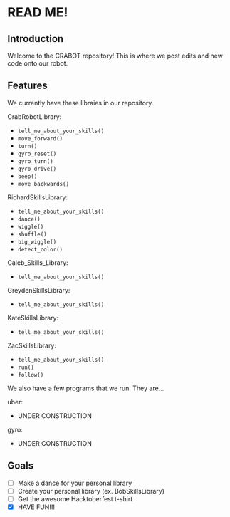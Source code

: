 # READ ME!

## Introduction 
Welcome to the CRABOT repository! This is where we post edits and new code onto our robot. 

## Features
We currently have these libraies in our repository.

CrabRobotLibrary:
 - `tell_me_about_your_skills()`
 - `move_forward()`
 - `turn()`
 - `gyro_reset()`
 - `gyro_turn()`
 - `gyro_drive()`
 - `beep()`
 - `move_backwards()`

RichardSkillsLibrary:
 - `tell_me_about_your_skills()`
 - `dance()`
 - `wiggle()`
 - `shuffle()`
 - `big_wiggle()`
 - `detect_color()`

Caleb_Skills_Library:
 - `tell_me_about_your_skills()`

GreydenSkillsLibrary:
 - `tell_me_about_your_skills()`

KateSkillsLibrary:
 - `tell_me_about_your_skills()`

ZacSkillsLibrary:
 - `tell_me_about_your_skills()`
 - `run()`
 - `follow()`

We also have a few programs that we run. They are...

uber:
 - UNDER CONSTRUCTION

gyro:
 - UNDER CONSTRUCTION

## Goals
- [ ] Make a dance for your personal library
- [ ] Create your personal library (ex. BobSkillsLibrary)
- [ ] Get the awesome Hacktoberfest t-shirt
- [x] HAVE FUN!!!
